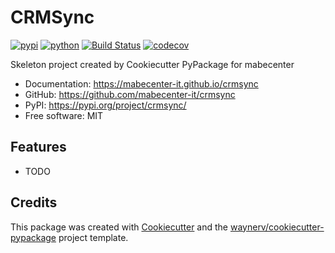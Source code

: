 # CRMSync


[![pypi](https://img.shields.io/pypi/v/crmsync.svg)](https://pypi.org/project/crmsync/)
[![python](https://img.shields.io/pypi/pyversions/crmsync.svg)](https://pypi.org/project/crmsync/)
[![Build Status](https://github.com/mabecenter-it/crmsync/actions/workflows/dev.yml/badge.svg)](https://github.com/mabecenter-it/crmsync/actions/workflows/dev.yml)
[![codecov](https://codecov.io/gh/mabecenter-it/crmsync/branch/main/graphs/badge.svg)](https://codecov.io/github/mabecenter-it/crmsync)



Skeleton project created by Cookiecutter PyPackage for mabecenter


* Documentation: <https://mabecenter-it.github.io/crmsync>
* GitHub: <https://github.com/mabecenter-it/crmsync>
* PyPI: <https://pypi.org/project/crmsync/>
* Free software: MIT


## Features

* TODO

## Credits

This package was created with [Cookiecutter](https://github.com/audreyr/cookiecutter) and the [waynerv/cookiecutter-pypackage](https://github.com/waynerv/cookiecutter-pypackage) project template.
